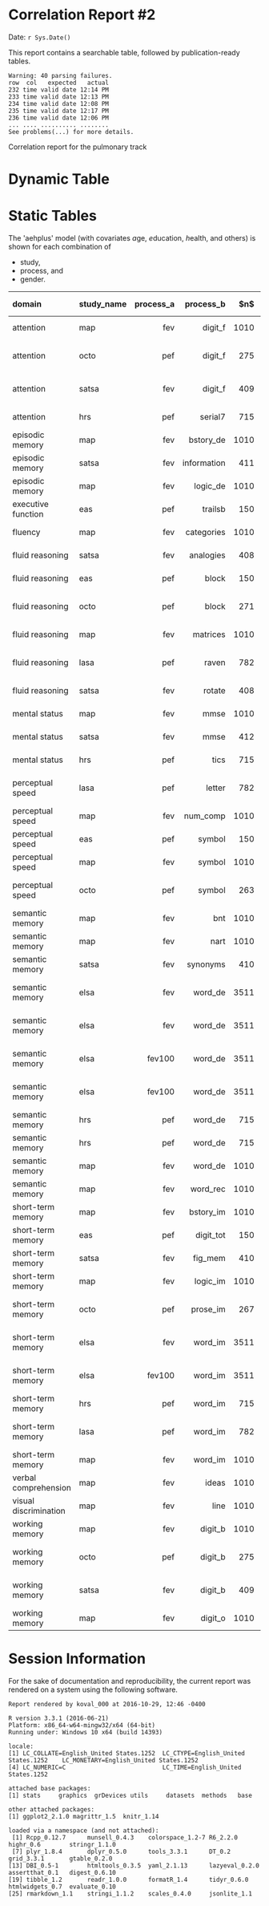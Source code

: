# Correlation Report #2
Date: `r Sys.Date()`  

This report contains a searchable table, followed by publication-ready tables.

<!--  Set the working directory to the repository's base directory; this assumes the report is nested inside of two directories.-->


<!-- Set the report-wide options, and point to the external code file. -->


<!-- Load the sources.  Suppress the output when loading sources. --> 


<!-- Load 'sourced' R files.  Suppress the output when loading packages. --> 


<!-- Load any global functions and variables declared in the R file.  Suppress the output. --> 


<!-- Declare any global functions specific to a Rmd output.  Suppress the output. --> 


<!-- Load the datasets.   -->

```
Warning: 40 parsing failures.
row  col   expected   actual
232 time valid date 12:14 PM
233 time valid date 12:13 PM
234 time valid date 12:08 PM
235 time valid date 12:17 PM
236 time valid date 12:06 PM
... .... .......... ........
See problems(...) for more details.
```



<!-- Tweak the datasets.   -->


Correlation report for the pulmonary track

# Dynamic Table

<!--html_preserve--><div id="htmlwidget-794bc1f0885e260c956e" style="width:100%;height:auto;" class="datatables html-widget"></div>
<script type="application/json" data-for="htmlwidget-794bc1f0885e260c956e">{"x":{"filter":"top","filterHTML":"<tr>\n  <td>\u003c/td>\n  <td data-type=\"character\" style=\"vertical-align: top;\">\n    <div class=\"form-group has-feedback\" style=\"margin-bottom: auto;\">\n      <input type=\"search\" placeholder=\"All\" class=\"form-control\" style=\"width: 100%;\"/>\n      <span class=\"glyphicon glyphicon-remove-circle form-control-feedback\">\u003c/span>\n    \u003c/div>\n  \u003c/td>\n  <td data-type=\"disabled\" style=\"vertical-align: top;\">\n    <div class=\"form-group has-feedback\" style=\"margin-bottom: auto;\">\n      <input type=\"search\" placeholder=\"All\" class=\"form-control\" style=\"width: 100%;\"/>\n      <span class=\"glyphicon glyphicon-remove-circle form-control-feedback\">\u003c/span>\n    \u003c/div>\n  \u003c/td>\n  <td data-type=\"character\" style=\"vertical-align: top;\">\n    <div class=\"form-group has-feedback\" style=\"margin-bottom: auto;\">\n      <input type=\"search\" placeholder=\"All\" class=\"form-control\" style=\"width: 100%;\"/>\n      <span class=\"glyphicon glyphicon-remove-circle form-control-feedback\">\u003c/span>\n    \u003c/div>\n  \u003c/td>\n  <td data-type=\"disabled\" style=\"vertical-align: top;\">\n    <div class=\"form-group has-feedback\" style=\"margin-bottom: auto;\">\n      <input type=\"search\" placeholder=\"All\" class=\"form-control\" style=\"width: 100%;\"/>\n      <span class=\"glyphicon glyphicon-remove-circle form-control-feedback\">\u003c/span>\n    \u003c/div>\n  \u003c/td>\n  <td data-type=\"character\" style=\"vertical-align: top;\">\n    <div class=\"form-group has-feedback\" style=\"margin-bottom: auto;\">\n      <input type=\"search\" placeholder=\"All\" class=\"form-control\" style=\"width: 100%;\"/>\n      <span class=\"glyphicon glyphicon-remove-circle form-control-feedback\">\u003c/span>\n    \u003c/div>\n  \u003c/td>\n  <td data-type=\"character\" style=\"vertical-align: top;\">\n    <div class=\"form-group has-feedback\" style=\"margin-bottom: auto;\">\n      <input type=\"search\" placeholder=\"All\" class=\"form-control\" style=\"width: 100%;\"/>\n      <span class=\"glyphicon glyphicon-remove-circle form-control-feedback\">\u003c/span>\n    \u003c/div>\n  \u003c/td>\n  <td data-type=\"character\" style=\"vertical-align: top;\">\n    <div class=\"form-group has-feedback\" style=\"margin-bottom: auto;\">\n      <input type=\"search\" placeholder=\"All\" class=\"form-control\" style=\"width: 100%;\"/>\n      <span class=\"glyphicon glyphicon-remove-circle form-control-feedback\">\u003c/span>\n    \u003c/div>\n  \u003c/td>\n  <td data-type=\"integer\" style=\"vertical-align: top;\">\n    <div class=\"form-group has-feedback\" style=\"margin-bottom: auto;\">\n      <input type=\"search\" placeholder=\"All\" class=\"form-control\" style=\"width: 100%;\"/>\n      <span class=\"glyphicon glyphicon-remove-circle form-control-feedback\">\u003c/span>\n    \u003c/div>\n    <div style=\"display: none; position: absolute; width: 200px;\">\n      <div data-min=\"72\" data-max=\"3511\">\u003c/div>\n      <span style=\"float: left;\">\u003c/span>\n      <span style=\"float: right;\">\u003c/span>\n    \u003c/div>\n  \u003c/td>\n  <td data-type=\"character\" style=\"vertical-align: top;\">\n    <div class=\"form-group has-feedback\" style=\"margin-bottom: auto;\">\n      <input type=\"search\" placeholder=\"All\" class=\"form-control\" style=\"width: 100%;\"/>\n      <span class=\"glyphicon glyphicon-remove-circle form-control-feedback\">\u003c/span>\n    \u003c/div>\n  \u003c/td>\n  <td data-type=\"character\" style=\"vertical-align: top;\">\n    <div class=\"form-group has-feedback\" style=\"margin-bottom: auto;\">\n      <input type=\"search\" placeholder=\"All\" class=\"form-control\" style=\"width: 100%;\"/>\n      <span class=\"glyphicon glyphicon-remove-circle form-control-feedback\">\u003c/span>\n    \u003c/div>\n  \u003c/td>\n  <td data-type=\"character\" style=\"vertical-align: top;\">\n    <div class=\"form-group has-feedback\" style=\"margin-bottom: auto;\">\n      <input type=\"search\" placeholder=\"All\" class=\"form-control\" style=\"width: 100%;\"/>\n      <span class=\"glyphicon glyphicon-remove-circle form-control-feedback\">\u003c/span>\n    \u003c/div>\n  \u003c/td>\n  <td data-type=\"character\" style=\"vertical-align: top;\">\n    <div class=\"form-group has-feedback\" style=\"margin-bottom: auto;\">\n      <input type=\"search\" placeholder=\"All\" class=\"form-control\" style=\"width: 100%;\"/>\n      <span class=\"glyphicon glyphicon-remove-circle form-control-feedback\">\u003c/span>\n    \u003c/div>\n  \u003c/td>\n  <td data-type=\"character\" style=\"vertical-align: top;\">\n    <div class=\"form-group has-feedback\" style=\"margin-bottom: auto;\">\n      <input type=\"search\" placeholder=\"All\" class=\"form-control\" style=\"width: 100%;\"/>\n      <span class=\"glyphicon glyphicon-remove-circle form-control-feedback\">\u003c/span>\n    \u003c/div>\n  \u003c/td>\n  <td data-type=\"character\" style=\"vertical-align: top;\">\n    <div class=\"form-group has-feedback\" style=\"margin-bottom: auto;\">\n      <input type=\"search\" placeholder=\"All\" class=\"form-control\" style=\"width: 100%;\"/>\n      <span class=\"glyphicon glyphicon-remove-circle form-control-feedback\">\u003c/span>\n    \u003c/div>\n  \u003c/td>\n  <td data-type=\"character\" style=\"vertical-align: top;\">\n    <div class=\"form-group has-feedback\" style=\"margin-bottom: auto;\">\n      <input type=\"search\" placeholder=\"All\" class=\"form-control\" style=\"width: 100%;\"/>\n      <span class=\"glyphicon glyphicon-remove-circle form-control-feedback\">\u003c/span>\n    \u003c/div>\n  \u003c/td>\n  <td data-type=\"character\" style=\"vertical-align: top;\">\n    <div class=\"form-group has-feedback\" style=\"margin-bottom: auto;\">\n      <input type=\"search\" placeholder=\"All\" class=\"form-control\" style=\"width: 100%;\"/>\n      <span class=\"glyphicon glyphicon-remove-circle form-control-feedback\">\u003c/span>\n    \u003c/div>\n  \u003c/td>\n  <td data-type=\"character\" style=\"vertical-align: top;\">\n    <div class=\"form-group has-feedback\" style=\"margin-bottom: auto;\">\n      <input type=\"search\" placeholder=\"All\" class=\"form-control\" style=\"width: 100%;\"/>\n      <span class=\"glyphicon glyphicon-remove-circle form-control-feedback\">\u003c/span>\n    \u003c/div>\n  \u003c/td>\n\u003c/tr>","data":[["1","2","3","4","5","6","7","8","9","10","11","12","13","14","15","16","17","18","19","20","21","22","23","24","25","26","27","28","29","30","31","32","33","34","35","36","37","38","39","40","41","42","43","44","45","46","47","48","49","50","51","52","53","54","55","56","57","58","59","60","61","62","63","64","65","66","67","68","69","70","71","72","73","74","75","76","77","78","79","80","81","82","83","84","85","86","87","88","89","90","91","92","93","94","95","96","97","98","99","100"],["eas","eas","eas","eas","eas","eas","eas","eas","elsa","elsa","elsa","elsa","elsa","elsa","elsa","elsa","elsa","elsa","elsa","elsa","hrs","hrs","hrs","hrs","hrs","hrs","hrs","hrs","hrs","hrs","lasa","lasa","lasa","lasa","lasa","lasa","map","map","map","map","map","map","map","map","map","map","map","map","map","map","map","map","map","map","map","map","map","map","map","map","map","map","map","map","map","map","map","map","map","map","map","map","map","map","octo","octo","octo","octo","octo","octo","octo","octo","octo","octo","satsa","satsa","satsa","satsa","satsa","satsa","satsa","satsa","satsa","satsa","satsa","satsa","satsa","satsa","satsa","satsa"],["b1","b1","b1","b1","b1","b1","b1","b1","b1","b1","b1","b1","b1","b1","b1","b1","b1","b1","b1","b1","b1","b1","b1","b1","b1","b1","b1","b1","b1","b1","b1","b1","b1","b1","b1","b1","b1","b1","b1","b1","b1","b1","b1","b1","b1","b1","b1","b1","b1","b1","b1","b1","b1","b1","b1","b1","b1","b1","b1","b1","b1","b1","b1","b1","b1","b1","b1","b1","b1","b1","b1","b1","b1","b1","b1","b1","b1","b1","b1","b1","b1","b1","b1","b1","b1","b1","b1","b1","b1","b1","b1","b1","b1","b1","b1","b1","b1","b1","b1","b1"],["female","female","female","female","male","male","male","male","female","female","female","female","female","female","male","male","male","male","male","male","female","female","female","female","female","male","male","male","male","male","female","female","female","male","male","male","female","female","female","female","female","female","female","female","female","female","female","female","female","female","female","female","female","female","female","male","male","male","male","male","male","male","male","male","male","male","male","male","male","male","male","male","male","male","female","female","female","female","female","male","male","male","male","male","female","female","female","female","female","female","female","female","male","male","male","male","male","male","male","male"],["aehplus","aehplus","aehplus","aehplus","aehplus","aehplus","aehplus","aehplus","aehplus","aehplus","aehplus","aehplus","aehplus","aehplus","aehplus","aehplus","aehplus","aehplus","aehplus","aehplus","aehplus","aehplus","aehplus","aehplus","aehplus","aehplus","aehplus","aehplus","aehplus","aehplus","aehplus","aehplus","aehplus","aehplus","aehplus","aehplus","aehplus","aehplus","aehplus","aehplus","aehplus","aehplus","aehplus","aehplus","aehplus","aehplus","aehplus","aehplus","aehplus","aehplus","aehplus","aehplus","aehplus","aehplus","aehplus","aehplus","aehplus","aehplus","aehplus","aehplus","aehplus","aehplus","aehplus","aehplus","aehplus","aehplus","aehplus","aehplus","aehplus","aehplus","aehplus","aehplus","aehplus","aehplus","aehplus","aehplus","aehplus","aehplus","aehplus","aehplus","aehplus","aehplus","aehplus","aehplus","aehplus","aehplus","aehplus","aehplus","aehplus","aehplus","aehplus","aehplus","aehplus","aehplus","aehplus","aehplus","aehplus","aehplus","aehplus","aehplus"],["pef","pef","pef","pef","pef","pef","pef","pef","fev","fev","fev","fev100","fev100","fev100","fev","fev","fev","fev100","fev100","fev100","pef","pef","pef","pef","pef","pef","pef","pef","pef","pef","pef","pef","pef","pef","pef","pef","fev","fev","fev","fev","fev","fev","fev","fev","fev","fev","fev","fev","fev","fev","fev","fev","fev","fev","fev","fev","fev","fev","fev","fev","fev","fev","fev","fev","fev","fev","fev","fev","fev","fev","fev","fev","fev","fev","pef","pef","pef","pef","pef","pef","pef","pef","pef","pef","fev","fev","fev","fev","fev","fev","fev","fev","fev","fev","fev","fev","fev","fev","fev","fev"],["trailsb","digit_tot","block","symbol","trailsb","digit_tot","block","symbol","word_de","word_de","word_im","word_de","word_de","word_im","word_de","word_de","word_im","word_de","word_de","word_im","word_de","word_de","word_im","serial7","tics","word_de","word_de","word_im","serial7","tics","letter","word_im","raven","letter","word_im","raven","digit_o","digit_b","categories","nart","bnt","ideas","bstory_de","bstory_im","digit_f","logic_de","logic_im","word_de","word_im","word_rec","line","mmse","matrices","symbol","num_comp","digit_o","digit_b","categories","nart","bnt","ideas","bstory_de","bstory_im","digit_f","logic_de","logic_im","word_de","word_im","word_rec","line","mmse","matrices","symbol","num_comp","block","digit_b","digit_f","symbol","prose_im","block","digit_b","digit_f","symbol","prose_im","mmse","analogies","information","synonyms","digit_b","digit_f","fig_mem","rotate","mmse","analogies","information","synonyms","digit_b","digit_f","fig_mem","rotate"],["executive function","short-term memory","fluid reasoning","perceptual speed","executive function","short-term memory","fluid reasoning","perceptual speed","semantic memory","semantic memory","short-term memory","semantic memory","semantic memory","short-term memory","semantic memory","semantic memory","short-term memory","semantic memory","semantic memory","short-term memory","semantic memory","semantic memory","short-term memory","attention","mental status","semantic memory","semantic memory","short-term memory","attention","mental status","perceptual speed","short-term memory","fluid reasoning","perceptual speed","short-term memory","fluid reasoning","working memory","working memory","fluency","semantic memory","semantic memory","verbal comprehension","episodic memory","short-term memory","attention","episodic memory","short-term memory","semantic memory","short-term memory","semantic memory","visual discrimination","mental status","fluid reasoning","perceptual speed","perceptual speed","working memory","working memory","fluency","semantic memory","semantic memory","verbal comprehension","episodic memory","short-term memory","attention","episodic memory","short-term memory","semantic memory","short-term memory","semantic memory","visual discrimination","mental status","fluid reasoning","perceptual speed","perceptual speed","fluid reasoning","working memory","attention","perceptual speed","short-term memory","fluid reasoning","working memory","attention","perceptual speed","short-term memory","mental status","fluid reasoning","episodic memory","semantic memory","working memory","attention","short-term memory","fluid reasoning","mental status","fluid reasoning","episodic memory","semantic memory","working memory","attention","short-term memory","fluid reasoning"],[150,150,150,150,72,72,72,72,3511,3511,3511,3511,3511,3511,3091,3091,3091,3091,3091,3091,715,715,715,715,715,535,535,535,535,535,782,782,782,800,800,800,1010,1010,1010,1010,1010,1010,1010,1010,1010,1010,1010,1010,1010,1010,1010,1010,1010,1010,1010,351,351,351,351,351,351,351,351,351,351,351,351,351,351,351,351,351,351,351,271,275,275,263,267,136,138,138,133,136,412,408,411,410,409,409,410,408,300,300,300,300,299,299,299,299],["-781.69(661.61), p=.24","-24.44(27.64), p=.38","86.03(78.62), p=.27","215.86(120.89), p=.07","1194.13(1879.70), p=.52","-77.93(132.76), p=.56","-165.36(340.93), p=.63","-8.45(313.97), p=.98"," .02( .02), p=.25"," .02( .02), p=.25"," .03( .02), p=.09","2.12(1.77), p=.23","2.12(1.77), p=.23","2.63(1.49), p=.08"," .04( .03), p=.16"," .04( .03), p=.16"," .03( .02), p=.15","3.78(2.64), p=.15","3.78(2.64), p=.15","3.22(2.20), p=.14","17.88(4.41), p&lt;.01","17.88(4.41), p&lt;.01","15.65(3.75), p&lt;.01","8.15(4.18), p=.05","10.30(6.60), p=.12","9.99(7.04), p=.16","9.99(7.04), p=.16","16.41(6.13), p=.01","11.16(6.83), p=.10","8.15(6.79), p=.23","74.21(15.62), p&lt;.01","37.66(13.01), p&lt;.01","43.20(8.05), p&lt;.01","79.73(21.48), p&lt;.01","35.22(17.06), p=.04","44.79(11.81), p&lt;.01"," .06( .02), p&lt;.01"," .08( .02), p&lt;.01"," .49( .10), p&lt;.01"," .10( .03), p&lt;.01"," .02( .02), p=.32"," .02( .01), p&lt;.01"," .01( .02), p=.74"," .03( .02), p=.13"," .06( .02), p&lt;.01"," .03( .05), p=.51"," .05( .05), p=.26"," .03( .02), p=.22"," .13( .05), p&lt;.01"," .01( .01), p=.66"," .10( .03), p&lt;.01"," .02( .02), p=.36"," .12( .03), p&lt;.01"," .48( .11), p&lt;.01"," .28( .08), p&lt;.01","-.02( .04), p=.69"," .08( .06), p=.14"," .67( .28), p=.02"," .10( .06), p=.08"," .05( .04), p=.23","-.00( .02), p=.78"," .02( .07), p=.73"," .05( .06), p=.43"," .05( .05), p=.33"," .20( .12), p=.11"," .12( .12), p=.33"," .05( .07), p=.44"," .12( .10), p=.24"," .01( .04), p=.88"," .16( .08), p=.05"," .03( .06), p=.67"," .17( .08), p=.03"," .85( .32), p=.01"," .21( .21), p=.32","83.65(32.97), p=.01","8.74(5.74), p=.13","-.26(4.91), p=.96","202.30(47.72), p&lt;.01","28.79(16.85), p=.09","158.68(59.03), p=.01","28.91(13.02), p=.03","-7.21(10.70), p=.50","244.57(90.32), p=.01","63.89(39.48), p=.11","-.02( .05), p=.68"," .19( .07), p=.01"," .06( .14), p=.66"," .22( .09), p=.02"," .08( .03), p&lt;.01"," .02( .02), p=.41"," .10( .08), p=.26","1.12( .35), p&lt;.01"," .11( .09), p=.20"," .15( .14), p=.29"," .35( .27), p=.19"," .30( .20), p=.14"," .09( .04), p=.03"," .06( .04), p=.18"," .40( .17), p=.02","1.50( .69), p=.03"],["-.54(29.25), p=.98","-.61( .96), p=.53"," .36(2.06), p=.86","2.80(4.40), p=.52","19.54(145.95), p=.89","-4.14(5.13), p=.42","-1.10(15.01), p=.94","-4.97(19.70), p=.80"," .00( .00), p=.63"," .00( .00), p=.63"," .00( .00), p=.68","-.01( .03), p=.58","-.01( .03), p=.58","-.01( .02), p=.63"," .00( .00), p=.54"," .00( .00), p=.54"," .00( .00), p=.52","-.02( .03), p=.48","-.02( .03), p=.48","-.02( .03), p=.51"," .17( .11), p=.12"," .17( .11), p=.12"," .06( .10), p=.57"," .16( .11), p=.17"," .33( .20), p=.09"," .08( .16), p=.62"," .08( .16), p=.62","-.00( .16), p=.99"," .06( .23), p=.78","-.29( .29), p=.32","-.01( .06), p=.91"," .01( .06), p=.86","-.01( .04), p=.76"," .16( .11), p=.13"," .03( .11), p=.81"," .19( .06), p&lt;.01","-.00( .00), p=.31"," .00( .00), p=.10"," .00( .01), p=.99"," .00( .00), p=.73"," .00( .00), p=.72"," .00( .00), p=.58","-.00( .00), p=.42","-.00( .00), p=.40"," .00( .00), p=.99","-.01( .00), p=.22","-.00( .00), p=.51","-.00( .00), p=.70","-.01( .01), p=.11"," .00( .00), p=.93"," .00( .00), p=.96","-.00( .00), p=.64"," .00( .00), p=.40","-.00( .01), p=.53","-.00( .01), p=.47"," .00( .00), p=.89","-.00( .00), p=.85"," .01( .01), p=.51","-.00( .00), p=.81","-.00( .00), p=.33","-.00( .00), p=.15"," .00( .00), p=.62"," .00( .00), p=.18"," .00( .00), p=.31","-.01( .01), p=.35","-.01( .01), p=.22"," .00( .00), p=.82","-.00( .01), p=.88","-.00( .00), p=.36"," .00( .00), p=.63","-.00( .01), p=.46"," .00( .00), p=.29","-.00( .02), p=.97","-.01( .01), p=.31"," .04( .68), p=.96"," .04( .12), p=.76","-.12( .12), p=.31","2.24(1.04), p=.03","-.08( .54), p=.88","1.05( .81), p=.19"," .33( .37), p=.38"," .36( .19), p=.05","3.13(1.56), p=.04","-.17( .42), p=.68"," .00( .00), p=.10"," .00( .00), p=.36"," .00( .00), p=.05"," .00( .00), p=.20"," .00( .00), p=.19"," .00( .00), p=.91"," .00( .00), p=.29"," .00( .00), p=.98"," .00( .00), p=.28"," .00( .00), p=.93"," .00( .00), p=.96"," .00( .00), p=.79"," .00( .00), p=.57"," .00( .00), p=.92"," .00( .00), p=.91"," .00( .00), p=.73"],["-78.15(239.81), p=.74","3.65(7.29), p=.62","-.38(16.61), p=.98","-1.93(24.59), p=.94","-279.10(856.01), p=.74","20.81(16.48), p=.21","31.73(63.31), p=.62","17.31(73.82), p=.81"," .01( .01), p=.57"," .01( .01), p=.57"," .01( .01), p=.29"," .67(1.07), p=.53"," .67(1.07), p=.53","1.00( .86), p=.24"," .02( .01), p=.27"," .02( .01), p=.27"," .02( .01), p=.06","1.62(1.39), p=.24","1.62(1.39), p=.24","2.34(1.21), p=.05"," .86(1.90), p=.65"," .86(1.90), p=.65","1.76(1.61), p=.27","-.44(1.78), p=.80","-1.12(2.17), p=.61","2.30(2.62), p=.38","2.30(2.62), p=.38","4.22(2.37), p=.07","-2.73(2.91), p=.35"," .44(3.30), p=.90","12.67(3.60), p&lt;.01","25.45(4.52), p&lt;.01"," .53(2.73), p=.85","14.97(3.66), p&lt;.01","19.63(5.39), p&lt;.01","3.44(2.98), p=.25"," .00( .00), p=.34","-.01( .01), p=.11","-.03( .02), p=.20"," .00( .00), p=.98","-.00( .00), p=.61","-.00( .00), p=.55","-.01( .01), p=.08","-.01( .01), p=.12"," .01( .01), p=.22","-.01( .01), p=.61","-.01( .01), p=.60"," .00( .01), p=.94"," .02( .01), p=.23"," .00( .00), p=.96","-.01( .01), p=.08"," .00( .00), p=.73","-.01( .01), p=.11"," .01( .03), p=.69"," .00( .02), p=.96","-.00( .01), p=.82","-.00( .01), p=.74"," .03( .05), p=.52","-.00( .01), p=.72","-.00( .01), p=.71"," .00( .01), p=.56","-.01( .02), p=.53","-.01( .01), p=.29","-.00( .01), p=.79","-.00( .02), p=.88"," .00( .02), p=.95"," .00( .01), p=.77"," .05( .02), p=.05"," .01( .01), p=.19"," .00( .02), p=.89"," .01( .01), p=.69","-.01( .02), p=.60"," .04( .04), p=.38","-.01( .04), p=.87","22.75(9.67), p=.02"," .82(2.44), p=.74"," .45(1.90), p=.81","8.29(13.50), p=.54","7.21(5.67), p=.20","19.93(11.14), p=.07","-5.13(4.88), p=.29"," .45(2.34), p=.85","-9.63(18.28), p=.60","11.87(14.47), p=.41"," .06( .02), p&lt;.01"," .01( .02), p=.66"," .09( .03), p=.01"," .04( .02), p=.09","-.01( .01), p=.59"," .01( .01), p=.07"," .04( .03), p=.20"," .03( .10), p=.78"," .02( .02), p=.29"," .04( .04), p=.24"," .08( .04), p=.04"," .02( .03), p=.38","-.01( .01), p=.40"," .01( .01), p=.36"," .01( .04), p=.78"," .06( .15), p=.70"],["---","---","---","---","---","---","---","---"," .05( .04), p=.25"," .05( .04), p=.25"," .07( .04), p=.09"," .05( .04), p=.24"," .05( .04), p=.24"," .07( .04), p=.08"," .06( .04), p=.16"," .06( .04), p=.16"," .06( .04), p=.15"," .06( .04), p=.15"," .06( .04), p=.15"," .06( .04), p=.15","---","---","---","---","---","---","---","---","---","---"," .22( .04), p&lt;.01"," .16( .05), p&lt;.01"," .29( .05), p&lt;.01"," .16( .04), p&lt;.01"," .10( .05), p=.04"," .18( .05), p&lt;.01","---","---","---","---","---","---","---","---","---","---","---","---","---","---","---","---","---","---","---","---","---","---","---","---","---","---","---","---","---","---","---","---","---","---","---","---","---","---"," .23( .09), p=.01"," .19( .12), p=.13","-.00( .10), p=.96"," .38( .08), p&lt;.01"," .16( .09), p=.08"," .30( .11), p&lt;.01"," .30( .13), p=.02","-.09( .13), p=.50"," .31( .10), p&lt;.01"," .22( .13), p=.09","---","---","---","---"," .33( .10), p&lt;.01"," .08( .10), p=.42","---","---","---","---","---","---"," .22( .10), p=.02"," .15( .11), p=.17","---","---"],["---","---","---","---","---","---","---","---","-.43(1.05), p=.68","-.43(1.05), p=.68","-.16( .43), p=.71","-.43( .41), p=.29","-.43( .41), p=.29","-.16( .33), p=.63","-.22( .39), p=.58","-.22( .39), p=.58","-.11( .18), p=.53","-.22( .33), p=.51","-.22( .33), p=.51","-.11( .17), p=.52","---","---","---","---","---","---","---","---","---","---","-.03( .30), p=.92"," .10( .57), p=.86","-.14( .45), p=.75"," .18( .12), p=.13"," .11( .44), p=.80"," .54( .19), p&lt;.01","---","---","---","---","---","---","---","---","---","---","---","---","---","---","---","---","---","---","---","---","---","---","---","---","---","---","---","---","---","---","---","---","---","---","---","---","---","---"," .02( .34), p=.96"," .16( .50), p=.75","-.30( .27), p=.27"," .66( .18), p&lt;.01","-.05( .35), p=.88"," .75( .17), p&lt;.01"," .36( .41), p=.37"," .63( .17), p&lt;.01"," .73( .15), p&lt;.01","-.26( .53), p=.62","---","---","---","---"," .35( .27), p=.19"," .07( .64), p=.91","---","---","---","---","---","---","-.44( .86), p=.60"," .10( .92), p=.92","---","---"],["---","---","---","---","---","---","---","---"," .01( .03), p=.56"," .01( .03), p=.56"," .02( .02), p=.28"," .01( .02), p=.54"," .01( .02), p=.54"," .02( .02), p=.24"," .03( .03), p=.27"," .03( .03), p=.27"," .05( .02), p=.06"," .03( .02), p=.25"," .03( .02), p=.25"," .05( .02), p=.06","---","---","---","---","---","---","---","---","---","---"," .11( .03), p&lt;.01"," .14( .02), p&lt;.01"," .00( .03), p=.85"," .12( .03), p&lt;.01"," .10( .03), p&lt;.01"," .03( .03), p=.25","---","---","---","---","---","---","---","---","---","---","---","---","---","---","---","---","---","---","---","---","---","---","---","---","---","---","---","---","---","---","---","---","---","---","---","---","---","---"," .15( .06), p=.01"," .02( .05), p=.74"," .01( .05), p=.81"," .03( .06), p=.54"," .08( .06), p=.21"," .11( .06), p=.07","-.09( .08), p=.27"," .01( .06), p=.85","-.04( .08), p=.60"," .10( .12), p=.41","---","---","---","---","-.03( .05), p=.59"," .07( .04), p=.07","---","---","---","---","---","---","-.03( .04), p=.40"," .05( .05), p=.36","---","---"],["-.24(-.38,-.08)","-.15(-.30, .01)"," .19( .03, .34)"," .30( .14, .44)"," .28( .05, .48)","-.21(-.42, .02)","-.23(-.44, .01)","-.01(-.24, .22)"," .05( .01, .08)"," .05( .01, .08)"," .07( .04, .10)"," .05( .01, .08)"," .05( .01, .08)"," .07( .04, .10)"," .06( .02, .09)"," .06( .02, .09)"," .06( .02, .09)"," .06( .02, .09)"," .06( .02, .09)"," .06( .02, .09)"," .26( .19, .32)"," .26( .19, .32)"," .30( .23, .36)"," .11( .04, .18)"," .13( .05, .20)"," .10( .02, .19)"," .10( .02, .19)"," .21( .13, .29)"," .11( .02, .19)"," .16( .08, .24)"," .22( .15, .29)"," .16( .09, .23)"," .29( .22, .35)"," .16( .09, .23)"," .10( .03, .17)"," .18( .12, .25)"," .19( .13, .25)"," .15( .09, .21)"," .22( .16, .28)"," .16( .10, .22)"," .05(-.01, .11)"," .18( .12, .24)"," .02(-.04, .08)"," .08( .02, .14)"," .13( .07, .19)"," .03(-.03, .09)"," .05(-.01, .11)"," .06(-.01, .12)"," .12( .06, .18)"," .03(-.03, .09)"," .15( .08, .20)"," .05(-.01, .11)"," .20( .14, .26)"," .18( .12, .24)"," .15( .09, .21)","-.03(-.14, .07)"," .11( .00, .21)"," .18( .08, .28)"," .10(-.01, .20)"," .09(-.02, .19)","-.02(-.13, .08)"," .03(-.07, .14)"," .08(-.03, .18)"," .07(-.04, .17)"," .11( .01, .22)"," .08(-.03, .18)"," .06(-.04, .17)"," .10(-.01, .20)"," .01(-.09, .12)"," .14( .04, .24)"," .03(-.07, .14)"," .17( .07, .27)"," .20( .09, .29)"," .07(-.04, .17)"," .23( .12, .34)"," .19( .07, .30)","-.01(-.12, .11)"," .38( .27, .48)"," .16( .04, .27)"," .30( .14, .45)"," .31( .15, .45)","-.09(-.25, .08)"," .31( .15, .46)"," .22( .05, .37)","-.07(-.17, .02)"," .26( .17, .35)"," .03(-.06, .13)"," .18( .08, .27)"," .33( .24, .41)"," .08(-.02, .18)"," .10( .00, .19)"," .29( .19, .37)"," .16( .05, .27)"," .11(-.00, .22)"," .11(-.01, .22)"," .13( .02, .24)"," .22( .11, .33)"," .15( .03, .26)"," .23( .12, .33)"," .19( .08, .30)"],["-.04(-.19, .13)","-.48(-.60,-.35)"," .15(-.01, .31)"," .50( .37, .62)"," .35( .13, .54)","-.91(-.94,-.86)","-.50(-.65,-.30)","-.31(-.50,-.08)","---","---","---","-.42(-.45,-.40)","-.42(-.45,-.40)","-.16(-.20,-.13)"," .00(-.04, .04)"," .00(-.04, .04)"," .00(-.04, .04)","-.23(-.27,-.20)","-.23(-.27,-.20)","-.11(-.15,-.08)"," .66( .61, .70)"," .66( .61, .70)"," .26( .19, .33)"," .31( .25, .38)"," .33( .26, .39)"," .22( .14, .30)"," .22( .14, .30)","-.00(-.09, .08)"," .04(-.05, .12)","-.13(-.21,-.05)","-.03(-.10, .04)"," .10( .03, .17)","-.16(-.22,-.09)"," .18( .12, .25)"," .11( .04, .18)"," .56( .51, .60)","---"," .51( .47, .56)","---","---","---","---","---","---","---","---","---","---","---"," .00(-.06, .06)","---","---","---","---","---"," .38( .28, .46)","-.16(-.26,-.06)"," .48( .40, .56)","-.24(-.33,-.13)","-.82(-.85,-.78)","-.67(-.72,-.61)"," .64( .57, .70)"," .69( .63, .74)"," .77( .73, .81)","-.38(-.47,-.29)","-.57(-.63,-.49)"," .27( .17, .36)","-.09(-.19, .02)","-.38(-.46,-.28)"," .27( .17, .36)","-.39(-.48,-.30)"," .65( .58, .70)","-.04(-.15, .06)","-.76(-.80,-.72)"," .02(-.10, .14)"," .15( .04, .27)","-.29(-.40,-.18)"," .66( .59, .72)","-.05(-.17, .07)"," .75( .66, .81)"," .36( .21, .50)"," .62( .51, .71)"," .73( .64, .80)","-.25(-.40,-.09)","---","---","---","---","---","---","---","---","---","---","---","---","---","---","---","---"],["-.05(-.21, .11)"," .06(-.10, .22)","-.00(-.16, .16)","-.01(-.17, .15)","-.10(-.33, .13)"," .20(-.03, .41)"," .10(-.14, .32)"," .05(-.18, .28)"," .02(-.02, .05)"," .02(-.02, .05)"," .02(-.01, .06)"," .02(-.02, .05)"," .02(-.02, .05)"," .02(-.01, .06)"," .03(-.01, .06)"," .03(-.01, .06)"," .05( .01, .08)"," .03(-.01, .06)"," .03(-.01, .06)"," .05( .01, .08)"," .01(-.06, .09)"," .01(-.06, .09)"," .04(-.04, .11)","-.01(-.08, .06)","-.02(-.09, .05)"," .03(-.05, .12)"," .03(-.05, .12)"," .07(-.02, .15)","-.05(-.13, .04)"," .01(-.08, .09)"," .11( .04, .18)"," .14( .07, .20)"," .00(-.07, .08)"," .12( .05, .19)"," .10( .03, .17)"," .03(-.04, .10)"," .03(-.04, .09)","-.04(-.11, .02)","-.04(-.10, .03)"," .00(-.06, .06)","-.02(-.08, .04)","-.01(-.08, .05)","-.06(-.12, .01)","-.04(-.10, .02)"," .03(-.03, .10)","-.02(-.08, .04)","-.02(-.08, .05)"," .00(-.06, .06)"," .04(-.02, .11)"," .00(-.06, .06)","-.04(-.10, .02)"," .01(-.05, .07)","-.05(-.11, .02)"," .01(-.05, .08)"," .00(-.06, .06)","-.01(-.12, .09)","-.01(-.12, .09)"," .03(-.07, .13)","-.02(-.12, .09)","-.02(-.13, .08)"," .03(-.08, .13)","-.03(-.13, .08)","-.05(-.15, .06)","-.01(-.12, .09)","-.01(-.11, .10)"," .00(-.10, .11)"," .01(-.09, .12)"," .09(-.01, .19)"," .07(-.04, .17)"," .01(-.10, .11)"," .02(-.08, .12)","-.02(-.13, .08)"," .04(-.07, .14)","-.01(-.11, .10)"," .15( .03, .26)"," .02(-.10, .13)"," .01(-.11, .13)"," .03(-.09, .15)"," .08(-.04, .19)"," .11(-.06, .28)","-.09(-.25, .08)"," .01(-.16, .18)","-.04(-.21, .13)"," .10(-.07, .26)"," .15( .05, .24)"," .02(-.08, .12)"," .11( .01, .20)"," .08(-.02, .17)","-.03(-.13, .07)"," .07(-.03, .17)"," .06(-.04, .15)"," .01(-.09, .11)"," .05(-.06, .16)"," .06(-.05, .17)"," .10(-.01, .21)"," .04(-.07, .15)","-.03(-.15, .08)"," .05(-.07, .16)"," .01(-.10, .13)"," .02(-.10, .13)"]],"container":"<table class=\"cell-border stripe\">\n  <thead>\n    <tr>\n      <th> \u003c/th>\n      <th>study_name\u003c/th>\n      <th>model_number\u003c/th>\n      <th>subgroup\u003c/th>\n      <th>model_type\u003c/th>\n      <th>process_a\u003c/th>\n      <th>process_b\u003c/th>\n      <th>process_b_domain\u003c/th>\n      <th>subject_count\u003c/th>\n      <th>tau_levels\u003c/th>\n      <th>tau_slopes\u003c/th>\n      <th>tau_resid\u003c/th>\n      <th>er_levels\u003c/th>\n      <th>er_slopes\u003c/th>\n      <th>er_resid\u003c/th>\n      <th>cr_levels\u003c/th>\n      <th>cr_slopes\u003c/th>\n      <th>cr_resid\u003c/th>\n    \u003c/tr>\n  \u003c/thead>\n\u003c/table>","options":{"pageLength":6,"autoWidth":true,"columnDefs":[{"className":"dt-right","targets":8},{"orderable":false,"targets":0}],"order":[],"orderClasses":false,"orderCellsTop":true,"lengthMenu":[6,10,25,50,100]}},"evals":[],"jsHooks":[]}</script><!--/html_preserve-->

# Static Tables
The 'aehplus' model (with covariates *a*ge, *e*ducation, *h*ealth, and others) is shown for each combination of

* study,
* process, and
* gender.

<table>
 <thead>
  <tr>
   <th style="text-align:left;"> domain </th>
   <th style="text-align:left;"> study_name </th>
   <th style="text-align:right;"> process_a </th>
   <th style="text-align:right;"> process_b </th>
   <th style="text-align:right;"> $n$ </th>
   <th style="text-align:right;"> Levels
Covariance </th>
   <th style="text-align:left;"> Slopes
Covariance </th>
   <th style="text-align:left;"> Residuals
Covariance </th>
   <th style="text-align:right;"> Levels
R(est) </th>
   <th style="text-align:right;"> Slopes
R(est) </th>
   <th style="text-align:right;"> Residuals
R(est) </th>
   <th style="text-align:right;"> Levels
R(comp) </th>
   <th style="text-align:left;"> Slopes
R(comp) </th>
   <th style="text-align:left;"> Residuals
R(comp) </th>
  </tr>
 </thead>
<tbody>
  <tr>
   <td style="text-align:left;"> attention </td>
   <td style="text-align:left;"> map </td>
   <td style="text-align:right;"> fev </td>
   <td style="text-align:right;"> digit_f </td>
   <td style="text-align:right;"> 1010 </td>
   <td style="text-align:right;"> .06( .02), $p$&lt;.01 </td>
   <td style="text-align:left;"> .00( .00), $p$=.99 </td>
   <td style="text-align:left;"> .01( .01), $p$=.22 </td>
   <td style="text-align:right;"> --- </td>
   <td style="text-align:right;"> --- </td>
   <td style="text-align:right;"> --- </td>
   <td style="text-align:right;"> .13( .07, .19) </td>
   <td style="text-align:left;"> --- </td>
   <td style="text-align:left;"> .03(-.03, .10) </td>
  </tr>
  <tr>
   <td style="text-align:left;"> attention </td>
   <td style="text-align:left;"> octo </td>
   <td style="text-align:right;"> pef </td>
   <td style="text-align:right;"> digit_f </td>
   <td style="text-align:right;"> 275 </td>
   <td style="text-align:right;"> -.26(4.91), $p$=.96 </td>
   <td style="text-align:left;"> -.12( .12), $p$=.31 </td>
   <td style="text-align:left;"> .45(1.90), $p$=.81 </td>
   <td style="text-align:right;"> -.00( .10), $p$=.96 </td>
   <td style="text-align:right;"> -.30( .27), $p$=.27 </td>
   <td style="text-align:right;"> .01( .05), $p$=.81 </td>
   <td style="text-align:right;"> -.01(-.12, .11) </td>
   <td style="text-align:left;"> -.29(-.40,-.18) </td>
   <td style="text-align:left;"> .01(-.11, .13) </td>
  </tr>
  <tr>
   <td style="text-align:left;"> attention </td>
   <td style="text-align:left;"> satsa </td>
   <td style="text-align:right;"> fev </td>
   <td style="text-align:right;"> digit_f </td>
   <td style="text-align:right;"> 409 </td>
   <td style="text-align:right;"> .02( .02), $p$=.41 </td>
   <td style="text-align:left;"> .00( .00), $p$=.91 </td>
   <td style="text-align:left;"> .01( .01), $p$=.07 </td>
   <td style="text-align:right;"> .08( .10), $p$=.42 </td>
   <td style="text-align:right;"> .07( .64), $p$=.91 </td>
   <td style="text-align:right;"> .07( .04), $p$=.07 </td>
   <td style="text-align:right;"> .08(-.02, .18) </td>
   <td style="text-align:left;"> --- </td>
   <td style="text-align:left;"> .07(-.03, .17) </td>
  </tr>
  <tr>
   <td style="text-align:left;"> attention </td>
   <td style="text-align:left;"> hrs </td>
   <td style="text-align:right;"> pef </td>
   <td style="text-align:right;"> serial7 </td>
   <td style="text-align:right;"> 715 </td>
   <td style="text-align:right;"> 8.15(4.18), $p$=.05 </td>
   <td style="text-align:left;"> .16( .11), $p$=.17 </td>
   <td style="text-align:left;"> -.44(1.78), $p$=.80 </td>
   <td style="text-align:right;"> --- </td>
   <td style="text-align:right;"> --- </td>
   <td style="text-align:right;"> --- </td>
   <td style="text-align:right;"> .11( .04, .18) </td>
   <td style="text-align:left;"> .31( .25, .38) </td>
   <td style="text-align:left;"> -.01(-.08, .06) </td>
  </tr>
  <tr>
   <td style="text-align:left;"> episodic memory </td>
   <td style="text-align:left;"> map </td>
   <td style="text-align:right;"> fev </td>
   <td style="text-align:right;"> bstory_de </td>
   <td style="text-align:right;"> 1010 </td>
   <td style="text-align:right;"> .01( .02), $p$=.74 </td>
   <td style="text-align:left;"> -.00( .00), $p$=.42 </td>
   <td style="text-align:left;"> -.01( .01), $p$=.08 </td>
   <td style="text-align:right;"> --- </td>
   <td style="text-align:right;"> --- </td>
   <td style="text-align:right;"> --- </td>
   <td style="text-align:right;"> .02(-.04, .08) </td>
   <td style="text-align:left;"> --- </td>
   <td style="text-align:left;"> -.06(-.12, .01) </td>
  </tr>
  <tr>
   <td style="text-align:left;"> episodic memory </td>
   <td style="text-align:left;"> satsa </td>
   <td style="text-align:right;"> fev </td>
   <td style="text-align:right;"> information </td>
   <td style="text-align:right;"> 411 </td>
   <td style="text-align:right;"> .06( .14), $p$=.66 </td>
   <td style="text-align:left;"> .00( .00), $p$=.05 </td>
   <td style="text-align:left;"> .09( .03), $p$=.01 </td>
   <td style="text-align:right;"> --- </td>
   <td style="text-align:right;"> --- </td>
   <td style="text-align:right;"> --- </td>
   <td style="text-align:right;"> .03(-.06, .13) </td>
   <td style="text-align:left;"> --- </td>
   <td style="text-align:left;"> .11( .01, .20) </td>
  </tr>
  <tr>
   <td style="text-align:left;"> episodic memory </td>
   <td style="text-align:left;"> map </td>
   <td style="text-align:right;"> fev </td>
   <td style="text-align:right;"> logic_de </td>
   <td style="text-align:right;"> 1010 </td>
   <td style="text-align:right;"> .03( .05), $p$=.51 </td>
   <td style="text-align:left;"> -.01( .00), $p$=.22 </td>
   <td style="text-align:left;"> -.01( .01), $p$=.61 </td>
   <td style="text-align:right;"> --- </td>
   <td style="text-align:right;"> --- </td>
   <td style="text-align:right;"> --- </td>
   <td style="text-align:right;"> .03(-.03, .09) </td>
   <td style="text-align:left;"> --- </td>
   <td style="text-align:left;"> -.02(-.08, .04) </td>
  </tr>
  <tr>
   <td style="text-align:left;"> executive function </td>
   <td style="text-align:left;"> eas </td>
   <td style="text-align:right;"> pef </td>
   <td style="text-align:right;"> trailsb </td>
   <td style="text-align:right;"> 150 </td>
   <td style="text-align:right;"> -781.69(661.61), $p$=.24 </td>
   <td style="text-align:left;"> -.54(29.25), $p$=.98 </td>
   <td style="text-align:left;"> -78.15(239.81), $p$=.74 </td>
   <td style="text-align:right;"> --- </td>
   <td style="text-align:right;"> --- </td>
   <td style="text-align:right;"> --- </td>
   <td style="text-align:right;"> -.24(-.38,-.08) </td>
   <td style="text-align:left;"> -.04(-.19, .13) </td>
   <td style="text-align:left;"> -.05(-.21, .11) </td>
  </tr>
  <tr>
   <td style="text-align:left;"> fluency </td>
   <td style="text-align:left;"> map </td>
   <td style="text-align:right;"> fev </td>
   <td style="text-align:right;"> categories </td>
   <td style="text-align:right;"> 1010 </td>
   <td style="text-align:right;"> .49( .10), $p$&lt;.01 </td>
   <td style="text-align:left;"> .00( .01), $p$=.99 </td>
   <td style="text-align:left;"> -.03( .02), $p$=.20 </td>
   <td style="text-align:right;"> --- </td>
   <td style="text-align:right;"> --- </td>
   <td style="text-align:right;"> --- </td>
   <td style="text-align:right;"> .22( .16, .28) </td>
   <td style="text-align:left;"> --- </td>
   <td style="text-align:left;"> -.04(-.10, .03) </td>
  </tr>
  <tr>
   <td style="text-align:left;"> fluid reasoning </td>
   <td style="text-align:left;"> satsa </td>
   <td style="text-align:right;"> fev </td>
   <td style="text-align:right;"> analogies </td>
   <td style="text-align:right;"> 408 </td>
   <td style="text-align:right;"> .19( .07), $p$=.01 </td>
   <td style="text-align:left;"> .00( .00), $p$=.36 </td>
   <td style="text-align:left;"> .01( .02), $p$=.66 </td>
   <td style="text-align:right;"> --- </td>
   <td style="text-align:right;"> --- </td>
   <td style="text-align:right;"> --- </td>
   <td style="text-align:right;"> .26( .17, .35) </td>
   <td style="text-align:left;"> --- </td>
   <td style="text-align:left;"> .02(-.08, .12) </td>
  </tr>
  <tr>
   <td style="text-align:left;"> fluid reasoning </td>
   <td style="text-align:left;"> eas </td>
   <td style="text-align:right;"> pef </td>
   <td style="text-align:right;"> block </td>
   <td style="text-align:right;"> 150 </td>
   <td style="text-align:right;"> 86.03(78.62), $p$=.27 </td>
   <td style="text-align:left;"> .36(2.06), $p$=.86 </td>
   <td style="text-align:left;"> -.38(16.61), $p$=.98 </td>
   <td style="text-align:right;"> --- </td>
   <td style="text-align:right;"> --- </td>
   <td style="text-align:right;"> --- </td>
   <td style="text-align:right;"> .19( .03, .34) </td>
   <td style="text-align:left;"> .15(-.01, .31) </td>
   <td style="text-align:left;"> -.00(-.16, .16) </td>
  </tr>
  <tr>
   <td style="text-align:left;"> fluid reasoning </td>
   <td style="text-align:left;"> octo </td>
   <td style="text-align:right;"> pef </td>
   <td style="text-align:right;"> block </td>
   <td style="text-align:right;"> 271 </td>
   <td style="text-align:right;"> 83.65(32.97), $p$=.01 </td>
   <td style="text-align:left;"> .04( .68), $p$=.96 </td>
   <td style="text-align:left;"> 22.75(9.67), $p$=.02 </td>
   <td style="text-align:right;"> .23( .09), $p$=.01 </td>
   <td style="text-align:right;"> .02( .34), $p$=.96 </td>
   <td style="text-align:right;"> .15( .06), $p$=.01 </td>
   <td style="text-align:right;"> .23( .12, .34) </td>
   <td style="text-align:left;"> .02(-.10, .14) </td>
   <td style="text-align:left;"> .15( .03, .26) </td>
  </tr>
  <tr>
   <td style="text-align:left;"> fluid reasoning </td>
   <td style="text-align:left;"> map </td>
   <td style="text-align:right;"> fev </td>
   <td style="text-align:right;"> matrices </td>
   <td style="text-align:right;"> 1010 </td>
   <td style="text-align:right;"> .12( .03), $p$&lt;.01 </td>
   <td style="text-align:left;"> .00( .00), $p$=.40 </td>
   <td style="text-align:left;"> -.01( .01), $p$=.11 </td>
   <td style="text-align:right;"> --- </td>
   <td style="text-align:right;"> --- </td>
   <td style="text-align:right;"> --- </td>
   <td style="text-align:right;"> .20( .14, .26) </td>
   <td style="text-align:left;"> --- </td>
   <td style="text-align:left;"> -.05(-.11, .02) </td>
  </tr>
  <tr>
   <td style="text-align:left;"> fluid reasoning </td>
   <td style="text-align:left;"> lasa </td>
   <td style="text-align:right;"> pef </td>
   <td style="text-align:right;"> raven </td>
   <td style="text-align:right;"> 782 </td>
   <td style="text-align:right;"> 43.20(8.05), $p$&lt;.01 </td>
   <td style="text-align:left;"> -.01( .04), $p$=.76 </td>
   <td style="text-align:left;"> .53(2.73), $p$=.85 </td>
   <td style="text-align:right;"> .29( .05), $p$&lt;.01 </td>
   <td style="text-align:right;"> -.14( .45), $p$=.75 </td>
   <td style="text-align:right;"> .00( .03), $p$=.85 </td>
   <td style="text-align:right;"> .29( .22, .35) </td>
   <td style="text-align:left;"> -.16(-.22,-.09) </td>
   <td style="text-align:left;"> .00(-.07, .08) </td>
  </tr>
  <tr>
   <td style="text-align:left;"> fluid reasoning </td>
   <td style="text-align:left;"> satsa </td>
   <td style="text-align:right;"> fev </td>
   <td style="text-align:right;"> rotate </td>
   <td style="text-align:right;"> 408 </td>
   <td style="text-align:right;"> 1.12( .35), $p$&lt;.01 </td>
   <td style="text-align:left;"> .00( .00), $p$=.98 </td>
   <td style="text-align:left;"> .03( .10), $p$=.78 </td>
   <td style="text-align:right;"> --- </td>
   <td style="text-align:right;"> --- </td>
   <td style="text-align:right;"> --- </td>
   <td style="text-align:right;"> .29( .19, .37) </td>
   <td style="text-align:left;"> --- </td>
   <td style="text-align:left;"> .01(-.09, .11) </td>
  </tr>
  <tr>
   <td style="text-align:left;"> mental status </td>
   <td style="text-align:left;"> map </td>
   <td style="text-align:right;"> fev </td>
   <td style="text-align:right;"> mmse </td>
   <td style="text-align:right;"> 1010 </td>
   <td style="text-align:right;"> .02( .02), $p$=.36 </td>
   <td style="text-align:left;"> -.00( .00), $p$=.64 </td>
   <td style="text-align:left;"> .00( .00), $p$=.73 </td>
   <td style="text-align:right;"> --- </td>
   <td style="text-align:right;"> --- </td>
   <td style="text-align:right;"> --- </td>
   <td style="text-align:right;"> .05(-.01, .11) </td>
   <td style="text-align:left;"> --- </td>
   <td style="text-align:left;"> .01(-.05, .07) </td>
  </tr>
  <tr>
   <td style="text-align:left;"> mental status </td>
   <td style="text-align:left;"> satsa </td>
   <td style="text-align:right;"> fev </td>
   <td style="text-align:right;"> mmse </td>
   <td style="text-align:right;"> 412 </td>
   <td style="text-align:right;"> -.02( .05), $p$=.68 </td>
   <td style="text-align:left;"> .00( .00), $p$=.10 </td>
   <td style="text-align:left;"> .06( .02), $p$&lt;.01 </td>
   <td style="text-align:right;"> --- </td>
   <td style="text-align:right;"> --- </td>
   <td style="text-align:right;"> --- </td>
   <td style="text-align:right;"> -.07(-.17, .02) </td>
   <td style="text-align:left;"> --- </td>
   <td style="text-align:left;"> .15( .05, .24) </td>
  </tr>
  <tr>
   <td style="text-align:left;"> mental status </td>
   <td style="text-align:left;"> hrs </td>
   <td style="text-align:right;"> pef </td>
   <td style="text-align:right;"> tics </td>
   <td style="text-align:right;"> 715 </td>
   <td style="text-align:right;"> 10.30(6.60), $p$=.12 </td>
   <td style="text-align:left;"> .33( .20), $p$=.09 </td>
   <td style="text-align:left;"> -1.12(2.17), $p$=.61 </td>
   <td style="text-align:right;"> --- </td>
   <td style="text-align:right;"> --- </td>
   <td style="text-align:right;"> --- </td>
   <td style="text-align:right;"> .13( .05, .20) </td>
   <td style="text-align:left;"> .33( .26, .39) </td>
   <td style="text-align:left;"> -.02(-.09, .05) </td>
  </tr>
  <tr>
   <td style="text-align:left;"> perceptual speed </td>
   <td style="text-align:left;"> lasa </td>
   <td style="text-align:right;"> pef </td>
   <td style="text-align:right;"> letter </td>
   <td style="text-align:right;"> 782 </td>
   <td style="text-align:right;"> 74.21(15.62), $p$&lt;.01 </td>
   <td style="text-align:left;"> -.01( .06), $p$=.91 </td>
   <td style="text-align:left;"> 12.67(3.60), $p$&lt;.01 </td>
   <td style="text-align:right;"> .22( .04), $p$&lt;.01 </td>
   <td style="text-align:right;"> -.03( .30), $p$=.92 </td>
   <td style="text-align:right;"> .11( .03), $p$&lt;.01 </td>
   <td style="text-align:right;"> .22( .15, .29) </td>
   <td style="text-align:left;"> -.03(-.10, .04) </td>
   <td style="text-align:left;"> .11( .04, .18) </td>
  </tr>
  <tr>
   <td style="text-align:left;"> perceptual speed </td>
   <td style="text-align:left;"> map </td>
   <td style="text-align:right;"> fev </td>
   <td style="text-align:right;"> num_comp </td>
   <td style="text-align:right;"> 1010 </td>
   <td style="text-align:right;"> .28( .08), $p$&lt;.01 </td>
   <td style="text-align:left;"> -.00( .01), $p$=.47 </td>
   <td style="text-align:left;"> .00( .02), $p$=.96 </td>
   <td style="text-align:right;"> --- </td>
   <td style="text-align:right;"> --- </td>
   <td style="text-align:right;"> --- </td>
   <td style="text-align:right;"> .15( .09, .21) </td>
   <td style="text-align:left;"> --- </td>
   <td style="text-align:left;"> .00(-.06, .06) </td>
  </tr>
  <tr>
   <td style="text-align:left;"> perceptual speed </td>
   <td style="text-align:left;"> eas </td>
   <td style="text-align:right;"> pef </td>
   <td style="text-align:right;"> symbol </td>
   <td style="text-align:right;"> 150 </td>
   <td style="text-align:right;"> 215.86(120.89), $p$=.07 </td>
   <td style="text-align:left;"> 2.80(4.40), $p$=.52 </td>
   <td style="text-align:left;"> -1.93(24.59), $p$=.94 </td>
   <td style="text-align:right;"> --- </td>
   <td style="text-align:right;"> --- </td>
   <td style="text-align:right;"> --- </td>
   <td style="text-align:right;"> .30( .14, .44) </td>
   <td style="text-align:left;"> .50( .37, .62) </td>
   <td style="text-align:left;"> -.01(-.17, .15) </td>
  </tr>
  <tr>
   <td style="text-align:left;"> perceptual speed </td>
   <td style="text-align:left;"> map </td>
   <td style="text-align:right;"> fev </td>
   <td style="text-align:right;"> symbol </td>
   <td style="text-align:right;"> 1010 </td>
   <td style="text-align:right;"> .48( .11), $p$&lt;.01 </td>
   <td style="text-align:left;"> -.00( .01), $p$=.53 </td>
   <td style="text-align:left;"> .01( .03), $p$=.69 </td>
   <td style="text-align:right;"> --- </td>
   <td style="text-align:right;"> --- </td>
   <td style="text-align:right;"> --- </td>
   <td style="text-align:right;"> .18( .12, .24) </td>
   <td style="text-align:left;"> --- </td>
   <td style="text-align:left;"> .01(-.05, .08) </td>
  </tr>
  <tr>
   <td style="text-align:left;"> perceptual speed </td>
   <td style="text-align:left;"> octo </td>
   <td style="text-align:right;"> pef </td>
   <td style="text-align:right;"> symbol </td>
   <td style="text-align:right;"> 263 </td>
   <td style="text-align:right;"> 202.30(47.72), $p$&lt;.01 </td>
   <td style="text-align:left;"> 2.24(1.04), $p$=.03 </td>
   <td style="text-align:left;"> 8.29(13.50), $p$=.54 </td>
   <td style="text-align:right;"> .38( .08), $p$&lt;.01 </td>
   <td style="text-align:right;"> .66( .18), $p$&lt;.01 </td>
   <td style="text-align:right;"> .03( .06), $p$=.54 </td>
   <td style="text-align:right;"> .38( .27, .48) </td>
   <td style="text-align:left;"> .66( .59, .72) </td>
   <td style="text-align:left;"> .03(-.09, .15) </td>
  </tr>
  <tr>
   <td style="text-align:left;"> semantic memory </td>
   <td style="text-align:left;"> map </td>
   <td style="text-align:right;"> fev </td>
   <td style="text-align:right;"> bnt </td>
   <td style="text-align:right;"> 1010 </td>
   <td style="text-align:right;"> .02( .02), $p$=.32 </td>
   <td style="text-align:left;"> .00( .00), $p$=.72 </td>
   <td style="text-align:left;"> -.00( .00), $p$=.61 </td>
   <td style="text-align:right;"> --- </td>
   <td style="text-align:right;"> --- </td>
   <td style="text-align:right;"> --- </td>
   <td style="text-align:right;"> .05(-.01, .11) </td>
   <td style="text-align:left;"> --- </td>
   <td style="text-align:left;"> -.02(-.08, .04) </td>
  </tr>
  <tr>
   <td style="text-align:left;"> semantic memory </td>
   <td style="text-align:left;"> map </td>
   <td style="text-align:right;"> fev </td>
   <td style="text-align:right;"> nart </td>
   <td style="text-align:right;"> 1010 </td>
   <td style="text-align:right;"> .10( .03), $p$&lt;.01 </td>
   <td style="text-align:left;"> .00( .00), $p$=.73 </td>
   <td style="text-align:left;"> .00( .00), $p$=.98 </td>
   <td style="text-align:right;"> --- </td>
   <td style="text-align:right;"> --- </td>
   <td style="text-align:right;"> --- </td>
   <td style="text-align:right;"> .16( .10, .22) </td>
   <td style="text-align:left;"> --- </td>
   <td style="text-align:left;"> .00(-.06, .06) </td>
  </tr>
  <tr>
   <td style="text-align:left;"> semantic memory </td>
   <td style="text-align:left;"> satsa </td>
   <td style="text-align:right;"> fev </td>
   <td style="text-align:right;"> synonyms </td>
   <td style="text-align:right;"> 410 </td>
   <td style="text-align:right;"> .22( .09), $p$=.02 </td>
   <td style="text-align:left;"> .00( .00), $p$=.20 </td>
   <td style="text-align:left;"> .04( .02), $p$=.09 </td>
   <td style="text-align:right;"> --- </td>
   <td style="text-align:right;"> --- </td>
   <td style="text-align:right;"> --- </td>
   <td style="text-align:right;"> .18( .08, .27) </td>
   <td style="text-align:left;"> --- </td>
   <td style="text-align:left;"> .08(-.02, .17) </td>
  </tr>
  <tr>
   <td style="text-align:left;"> semantic memory </td>
   <td style="text-align:left;"> elsa </td>
   <td style="text-align:right;"> fev </td>
   <td style="text-align:right;"> word_de </td>
   <td style="text-align:right;"> 3511 </td>
   <td style="text-align:right;"> .02( .02), $p$=.25 </td>
   <td style="text-align:left;"> .00( .00), $p$=.63 </td>
   <td style="text-align:left;"> .01( .01), $p$=.57 </td>
   <td style="text-align:right;"> .05( .04), $p$=.25 </td>
   <td style="text-align:right;"> -.43(1.05), $p$=.68 </td>
   <td style="text-align:right;"> .01( .03), $p$=.56 </td>
   <td style="text-align:right;"> .05( .01, .08) </td>
   <td style="text-align:left;"> --- </td>
   <td style="text-align:left;"> .02(-.02, .05) </td>
  </tr>
  <tr>
   <td style="text-align:left;"> semantic memory </td>
   <td style="text-align:left;"> elsa </td>
   <td style="text-align:right;"> fev </td>
   <td style="text-align:right;"> word_de </td>
   <td style="text-align:right;"> 3511 </td>
   <td style="text-align:right;"> .02( .02), $p$=.25 </td>
   <td style="text-align:left;"> .00( .00), $p$=.63 </td>
   <td style="text-align:left;"> .01( .01), $p$=.57 </td>
   <td style="text-align:right;"> .05( .04), $p$=.25 </td>
   <td style="text-align:right;"> -.43(1.05), $p$=.68 </td>
   <td style="text-align:right;"> .01( .03), $p$=.56 </td>
   <td style="text-align:right;"> .05( .01, .08) </td>
   <td style="text-align:left;"> --- </td>
   <td style="text-align:left;"> .02(-.02, .05) </td>
  </tr>
  <tr>
   <td style="text-align:left;"> semantic memory </td>
   <td style="text-align:left;"> elsa </td>
   <td style="text-align:right;"> fev100 </td>
   <td style="text-align:right;"> word_de </td>
   <td style="text-align:right;"> 3511 </td>
   <td style="text-align:right;"> 2.12(1.77), $p$=.23 </td>
   <td style="text-align:left;"> -.01( .03), $p$=.58 </td>
   <td style="text-align:left;"> .67(1.07), $p$=.53 </td>
   <td style="text-align:right;"> .05( .04), $p$=.24 </td>
   <td style="text-align:right;"> -.43( .41), $p$=.29 </td>
   <td style="text-align:right;"> .01( .02), $p$=.54 </td>
   <td style="text-align:right;"> .05( .01, .08) </td>
   <td style="text-align:left;"> -.42(-.45,-.40) </td>
   <td style="text-align:left;"> .02(-.02, .05) </td>
  </tr>
  <tr>
   <td style="text-align:left;"> semantic memory </td>
   <td style="text-align:left;"> elsa </td>
   <td style="text-align:right;"> fev100 </td>
   <td style="text-align:right;"> word_de </td>
   <td style="text-align:right;"> 3511 </td>
   <td style="text-align:right;"> 2.12(1.77), $p$=.23 </td>
   <td style="text-align:left;"> -.01( .03), $p$=.58 </td>
   <td style="text-align:left;"> .67(1.07), $p$=.53 </td>
   <td style="text-align:right;"> .05( .04), $p$=.24 </td>
   <td style="text-align:right;"> -.43( .41), $p$=.29 </td>
   <td style="text-align:right;"> .01( .02), $p$=.54 </td>
   <td style="text-align:right;"> .05( .01, .08) </td>
   <td style="text-align:left;"> -.42(-.45,-.40) </td>
   <td style="text-align:left;"> .02(-.02, .05) </td>
  </tr>
  <tr>
   <td style="text-align:left;"> semantic memory </td>
   <td style="text-align:left;"> hrs </td>
   <td style="text-align:right;"> pef </td>
   <td style="text-align:right;"> word_de </td>
   <td style="text-align:right;"> 715 </td>
   <td style="text-align:right;"> 17.88(4.41), $p$&lt;.01 </td>
   <td style="text-align:left;"> .17( .11), $p$=.12 </td>
   <td style="text-align:left;"> .86(1.90), $p$=.65 </td>
   <td style="text-align:right;"> --- </td>
   <td style="text-align:right;"> --- </td>
   <td style="text-align:right;"> --- </td>
   <td style="text-align:right;"> .26( .19, .32) </td>
   <td style="text-align:left;"> .66( .61, .70) </td>
   <td style="text-align:left;"> .01(-.06, .09) </td>
  </tr>
  <tr>
   <td style="text-align:left;"> semantic memory </td>
   <td style="text-align:left;"> hrs </td>
   <td style="text-align:right;"> pef </td>
   <td style="text-align:right;"> word_de </td>
   <td style="text-align:right;"> 715 </td>
   <td style="text-align:right;"> 17.88(4.41), $p$&lt;.01 </td>
   <td style="text-align:left;"> .17( .11), $p$=.12 </td>
   <td style="text-align:left;"> .86(1.90), $p$=.65 </td>
   <td style="text-align:right;"> --- </td>
   <td style="text-align:right;"> --- </td>
   <td style="text-align:right;"> --- </td>
   <td style="text-align:right;"> .26( .19, .32) </td>
   <td style="text-align:left;"> .66( .61, .70) </td>
   <td style="text-align:left;"> .01(-.06, .09) </td>
  </tr>
  <tr>
   <td style="text-align:left;"> semantic memory </td>
   <td style="text-align:left;"> map </td>
   <td style="text-align:right;"> fev </td>
   <td style="text-align:right;"> word_de </td>
   <td style="text-align:right;"> 1010 </td>
   <td style="text-align:right;"> .03( .02), $p$=.22 </td>
   <td style="text-align:left;"> -.00( .00), $p$=.70 </td>
   <td style="text-align:left;"> .00( .01), $p$=.94 </td>
   <td style="text-align:right;"> --- </td>
   <td style="text-align:right;"> --- </td>
   <td style="text-align:right;"> --- </td>
   <td style="text-align:right;"> .06(-.01, .12) </td>
   <td style="text-align:left;"> --- </td>
   <td style="text-align:left;"> .00(-.06, .06) </td>
  </tr>
  <tr>
   <td style="text-align:left;"> semantic memory </td>
   <td style="text-align:left;"> map </td>
   <td style="text-align:right;"> fev </td>
   <td style="text-align:right;"> word_rec </td>
   <td style="text-align:right;"> 1010 </td>
   <td style="text-align:right;"> .01( .01), $p$=.66 </td>
   <td style="text-align:left;"> .00( .00), $p$=.93 </td>
   <td style="text-align:left;"> .00( .00), $p$=.96 </td>
   <td style="text-align:right;"> --- </td>
   <td style="text-align:right;"> --- </td>
   <td style="text-align:right;"> --- </td>
   <td style="text-align:right;"> .03(-.03, .09) </td>
   <td style="text-align:left;"> .00(-.06, .06) </td>
   <td style="text-align:left;"> .00(-.06, .06) </td>
  </tr>
  <tr>
   <td style="text-align:left;"> short-term memory </td>
   <td style="text-align:left;"> map </td>
   <td style="text-align:right;"> fev </td>
   <td style="text-align:right;"> bstory_im </td>
   <td style="text-align:right;"> 1010 </td>
   <td style="text-align:right;"> .03( .02), $p$=.13 </td>
   <td style="text-align:left;"> -.00( .00), $p$=.40 </td>
   <td style="text-align:left;"> -.01( .01), $p$=.12 </td>
   <td style="text-align:right;"> --- </td>
   <td style="text-align:right;"> --- </td>
   <td style="text-align:right;"> --- </td>
   <td style="text-align:right;"> .08( .02, .14) </td>
   <td style="text-align:left;"> --- </td>
   <td style="text-align:left;"> -.04(-.10, .02) </td>
  </tr>
  <tr>
   <td style="text-align:left;"> short-term memory </td>
   <td style="text-align:left;"> eas </td>
   <td style="text-align:right;"> pef </td>
   <td style="text-align:right;"> digit_tot </td>
   <td style="text-align:right;"> 150 </td>
   <td style="text-align:right;"> -24.44(27.64), $p$=.38 </td>
   <td style="text-align:left;"> -.61( .96), $p$=.53 </td>
   <td style="text-align:left;"> 3.65(7.29), $p$=.62 </td>
   <td style="text-align:right;"> --- </td>
   <td style="text-align:right;"> --- </td>
   <td style="text-align:right;"> --- </td>
   <td style="text-align:right;"> -.15(-.30, .01) </td>
   <td style="text-align:left;"> -.48(-.60,-.35) </td>
   <td style="text-align:left;"> .06(-.10, .22) </td>
  </tr>
  <tr>
   <td style="text-align:left;"> short-term memory </td>
   <td style="text-align:left;"> satsa </td>
   <td style="text-align:right;"> fev </td>
   <td style="text-align:right;"> fig_mem </td>
   <td style="text-align:right;"> 410 </td>
   <td style="text-align:right;"> .10( .08), $p$=.26 </td>
   <td style="text-align:left;"> .00( .00), $p$=.29 </td>
   <td style="text-align:left;"> .04( .03), $p$=.20 </td>
   <td style="text-align:right;"> --- </td>
   <td style="text-align:right;"> --- </td>
   <td style="text-align:right;"> --- </td>
   <td style="text-align:right;"> .10( .00, .19) </td>
   <td style="text-align:left;"> --- </td>
   <td style="text-align:left;"> .06(-.04, .15) </td>
  </tr>
  <tr>
   <td style="text-align:left;"> short-term memory </td>
   <td style="text-align:left;"> map </td>
   <td style="text-align:right;"> fev </td>
   <td style="text-align:right;"> logic_im </td>
   <td style="text-align:right;"> 1010 </td>
   <td style="text-align:right;"> .05( .05), $p$=.26 </td>
   <td style="text-align:left;"> -.00( .00), $p$=.51 </td>
   <td style="text-align:left;"> -.01( .01), $p$=.60 </td>
   <td style="text-align:right;"> --- </td>
   <td style="text-align:right;"> --- </td>
   <td style="text-align:right;"> --- </td>
   <td style="text-align:right;"> .05(-.01, .11) </td>
   <td style="text-align:left;"> --- </td>
   <td style="text-align:left;"> -.02(-.08, .05) </td>
  </tr>
  <tr>
   <td style="text-align:left;"> short-term memory </td>
   <td style="text-align:left;"> octo </td>
   <td style="text-align:right;"> pef </td>
   <td style="text-align:right;"> prose_im </td>
   <td style="text-align:right;"> 267 </td>
   <td style="text-align:right;"> 28.79(16.85), $p$=.09 </td>
   <td style="text-align:left;"> -.08( .54), $p$=.88 </td>
   <td style="text-align:left;"> 7.21(5.67), $p$=.20 </td>
   <td style="text-align:right;"> .16( .09), $p$=.08 </td>
   <td style="text-align:right;"> -.05( .35), $p$=.88 </td>
   <td style="text-align:right;"> .08( .06), $p$=.21 </td>
   <td style="text-align:right;"> .16( .04, .27) </td>
   <td style="text-align:left;"> -.05(-.17, .07) </td>
   <td style="text-align:left;"> .08(-.04, .19) </td>
  </tr>
  <tr>
   <td style="text-align:left;"> short-term memory </td>
   <td style="text-align:left;"> elsa </td>
   <td style="text-align:right;"> fev </td>
   <td style="text-align:right;"> word_im </td>
   <td style="text-align:right;"> 3511 </td>
   <td style="text-align:right;"> .03( .02), $p$=.09 </td>
   <td style="text-align:left;"> .00( .00), $p$=.68 </td>
   <td style="text-align:left;"> .01( .01), $p$=.29 </td>
   <td style="text-align:right;"> .07( .04), $p$=.09 </td>
   <td style="text-align:right;"> -.16( .43), $p$=.71 </td>
   <td style="text-align:right;"> .02( .02), $p$=.28 </td>
   <td style="text-align:right;"> .07( .04, .10) </td>
   <td style="text-align:left;"> --- </td>
   <td style="text-align:left;"> .02(-.01, .06) </td>
  </tr>
  <tr>
   <td style="text-align:left;"> short-term memory </td>
   <td style="text-align:left;"> elsa </td>
   <td style="text-align:right;"> fev100 </td>
   <td style="text-align:right;"> word_im </td>
   <td style="text-align:right;"> 3511 </td>
   <td style="text-align:right;"> 2.63(1.49), $p$=.08 </td>
   <td style="text-align:left;"> -.01( .02), $p$=.63 </td>
   <td style="text-align:left;"> 1.00( .86), $p$=.24 </td>
   <td style="text-align:right;"> .07( .04), $p$=.08 </td>
   <td style="text-align:right;"> -.16( .33), $p$=.63 </td>
   <td style="text-align:right;"> .02( .02), $p$=.24 </td>
   <td style="text-align:right;"> .07( .04, .10) </td>
   <td style="text-align:left;"> -.16(-.20,-.13) </td>
   <td style="text-align:left;"> .02(-.01, .06) </td>
  </tr>
  <tr>
   <td style="text-align:left;"> short-term memory </td>
   <td style="text-align:left;"> hrs </td>
   <td style="text-align:right;"> pef </td>
   <td style="text-align:right;"> word_im </td>
   <td style="text-align:right;"> 715 </td>
   <td style="text-align:right;"> 15.65(3.75), $p$&lt;.01 </td>
   <td style="text-align:left;"> .06( .10), $p$=.57 </td>
   <td style="text-align:left;"> 1.76(1.61), $p$=.27 </td>
   <td style="text-align:right;"> --- </td>
   <td style="text-align:right;"> --- </td>
   <td style="text-align:right;"> --- </td>
   <td style="text-align:right;"> .30( .23, .36) </td>
   <td style="text-align:left;"> .26( .19, .33) </td>
   <td style="text-align:left;"> .04(-.04, .11) </td>
  </tr>
  <tr>
   <td style="text-align:left;"> short-term memory </td>
   <td style="text-align:left;"> lasa </td>
   <td style="text-align:right;"> pef </td>
   <td style="text-align:right;"> word_im </td>
   <td style="text-align:right;"> 782 </td>
   <td style="text-align:right;"> 37.66(13.01), $p$&lt;.01 </td>
   <td style="text-align:left;"> .01( .06), $p$=.86 </td>
   <td style="text-align:left;"> 25.45(4.52), $p$&lt;.01 </td>
   <td style="text-align:right;"> .16( .05), $p$&lt;.01 </td>
   <td style="text-align:right;"> .10( .57), $p$=.86 </td>
   <td style="text-align:right;"> .14( .02), $p$&lt;.01 </td>
   <td style="text-align:right;"> .16( .09, .23) </td>
   <td style="text-align:left;"> .10( .03, .17) </td>
   <td style="text-align:left;"> .14( .07, .20) </td>
  </tr>
  <tr>
   <td style="text-align:left;"> short-term memory </td>
   <td style="text-align:left;"> map </td>
   <td style="text-align:right;"> fev </td>
   <td style="text-align:right;"> word_im </td>
   <td style="text-align:right;"> 1010 </td>
   <td style="text-align:right;"> .13( .05), $p$&lt;.01 </td>
   <td style="text-align:left;"> -.01( .01), $p$=.11 </td>
   <td style="text-align:left;"> .02( .01), $p$=.23 </td>
   <td style="text-align:right;"> --- </td>
   <td style="text-align:right;"> --- </td>
   <td style="text-align:right;"> --- </td>
   <td style="text-align:right;"> .12( .06, .18) </td>
   <td style="text-align:left;"> --- </td>
   <td style="text-align:left;"> .04(-.02, .11) </td>
  </tr>
  <tr>
   <td style="text-align:left;"> verbal comprehension </td>
   <td style="text-align:left;"> map </td>
   <td style="text-align:right;"> fev </td>
   <td style="text-align:right;"> ideas </td>
   <td style="text-align:right;"> 1010 </td>
   <td style="text-align:right;"> .02( .01), $p$&lt;.01 </td>
   <td style="text-align:left;"> .00( .00), $p$=.58 </td>
   <td style="text-align:left;"> -.00( .00), $p$=.55 </td>
   <td style="text-align:right;"> --- </td>
   <td style="text-align:right;"> --- </td>
   <td style="text-align:right;"> --- </td>
   <td style="text-align:right;"> .18( .12, .24) </td>
   <td style="text-align:left;"> --- </td>
   <td style="text-align:left;"> -.01(-.08, .05) </td>
  </tr>
  <tr>
   <td style="text-align:left;"> visual discrimination </td>
   <td style="text-align:left;"> map </td>
   <td style="text-align:right;"> fev </td>
   <td style="text-align:right;"> line </td>
   <td style="text-align:right;"> 1010 </td>
   <td style="text-align:right;"> .10( .03), $p$&lt;.01 </td>
   <td style="text-align:left;"> .00( .00), $p$=.96 </td>
   <td style="text-align:left;"> -.01( .01), $p$=.08 </td>
   <td style="text-align:right;"> --- </td>
   <td style="text-align:right;"> --- </td>
   <td style="text-align:right;"> --- </td>
   <td style="text-align:right;"> .15( .08, .20) </td>
   <td style="text-align:left;"> --- </td>
   <td style="text-align:left;"> -.04(-.10, .02) </td>
  </tr>
  <tr>
   <td style="text-align:left;"> working memory </td>
   <td style="text-align:left;"> map </td>
   <td style="text-align:right;"> fev </td>
   <td style="text-align:right;"> digit_b </td>
   <td style="text-align:right;"> 1010 </td>
   <td style="text-align:right;"> .08( .02), $p$&lt;.01 </td>
   <td style="text-align:left;"> .00( .00), $p$=.10 </td>
   <td style="text-align:left;"> -.01( .01), $p$=.11 </td>
   <td style="text-align:right;"> --- </td>
   <td style="text-align:right;"> --- </td>
   <td style="text-align:right;"> --- </td>
   <td style="text-align:right;"> .15( .09, .21) </td>
   <td style="text-align:left;"> .51( .47, .56) </td>
   <td style="text-align:left;"> -.04(-.11, .02) </td>
  </tr>
  <tr>
   <td style="text-align:left;"> working memory </td>
   <td style="text-align:left;"> octo </td>
   <td style="text-align:right;"> pef </td>
   <td style="text-align:right;"> digit_b </td>
   <td style="text-align:right;"> 275 </td>
   <td style="text-align:right;"> 8.74(5.74), $p$=.13 </td>
   <td style="text-align:left;"> .04( .12), $p$=.76 </td>
   <td style="text-align:left;"> .82(2.44), $p$=.74 </td>
   <td style="text-align:right;"> .19( .12), $p$=.13 </td>
   <td style="text-align:right;"> .16( .50), $p$=.75 </td>
   <td style="text-align:right;"> .02( .05), $p$=.74 </td>
   <td style="text-align:right;"> .19( .07, .30) </td>
   <td style="text-align:left;"> .15( .04, .27) </td>
   <td style="text-align:left;"> .02(-.10, .13) </td>
  </tr>
  <tr>
   <td style="text-align:left;"> working memory </td>
   <td style="text-align:left;"> satsa </td>
   <td style="text-align:right;"> fev </td>
   <td style="text-align:right;"> digit_b </td>
   <td style="text-align:right;"> 409 </td>
   <td style="text-align:right;"> .08( .03), $p$&lt;.01 </td>
   <td style="text-align:left;"> .00( .00), $p$=.19 </td>
   <td style="text-align:left;"> -.01( .01), $p$=.59 </td>
   <td style="text-align:right;"> .33( .10), $p$&lt;.01 </td>
   <td style="text-align:right;"> .35( .27), $p$=.19 </td>
   <td style="text-align:right;"> -.03( .05), $p$=.59 </td>
   <td style="text-align:right;"> .33( .24, .41) </td>
   <td style="text-align:left;"> --- </td>
   <td style="text-align:left;"> -.03(-.13, .07) </td>
  </tr>
  <tr>
   <td style="text-align:left;"> working memory </td>
   <td style="text-align:left;"> map </td>
   <td style="text-align:right;"> fev </td>
   <td style="text-align:right;"> digit_o </td>
   <td style="text-align:right;"> 1010 </td>
   <td style="text-align:right;"> .06( .02), $p$&lt;.01 </td>
   <td style="text-align:left;"> -.00( .00), $p$=.31 </td>
   <td style="text-align:left;"> .00( .00), $p$=.34 </td>
   <td style="text-align:right;"> --- </td>
   <td style="text-align:right;"> --- </td>
   <td style="text-align:right;"> --- </td>
   <td style="text-align:right;"> .19( .13, .25) </td>
   <td style="text-align:left;"> --- </td>
   <td style="text-align:left;"> .03(-.04, .09) </td>
  </tr>
</tbody>
</table>



# Session Information
For the sake of documentation and reproducibility, the current report was rendered on a system using the following software.


```
Report rendered by koval_000 at 2016-10-29, 12:46 -0400
```

```
R version 3.3.1 (2016-06-21)
Platform: x86_64-w64-mingw32/x64 (64-bit)
Running under: Windows 10 x64 (build 14393)

locale:
[1] LC_COLLATE=English_United States.1252  LC_CTYPE=English_United States.1252    LC_MONETARY=English_United States.1252
[4] LC_NUMERIC=C                           LC_TIME=English_United States.1252    

attached base packages:
[1] stats     graphics  grDevices utils     datasets  methods   base     

other attached packages:
[1] ggplot2_2.1.0 magrittr_1.5  knitr_1.14   

loaded via a namespace (and not attached):
 [1] Rcpp_0.12.7      munsell_0.4.3    colorspace_1.2-7 R6_2.2.0         highr_0.6        stringr_1.1.0   
 [7] plyr_1.8.4       dplyr_0.5.0      tools_3.3.1      DT_0.2           grid_3.3.1       gtable_0.2.0    
[13] DBI_0.5-1        htmltools_0.3.5  yaml_2.1.13      lazyeval_0.2.0   assertthat_0.1   digest_0.6.10   
[19] tibble_1.2       readr_1.0.0      formatR_1.4      tidyr_0.6.0      htmlwidgets_0.7  evaluate_0.10   
[25] rmarkdown_1.1    stringi_1.1.2    scales_0.4.0     jsonlite_1.1    
```
